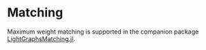 # Matching

Maximum weight matching is supported in the companion package [LightGraphsMatching.jl](https://github.com/JuliaGraphs/LightGraphsMatching.jl).
